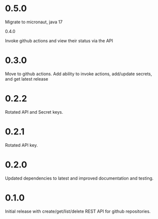 # 0.5.0

Migrate to micronaut, java 17 

0.4.0

Invoke github actions and view their status via the API

# 0.3.0

Move to github actions. Add ability to invoke actions, 
add/update secrets, and get latest release

# 0.2.2

Rotated API and Secret keys.

# 0.2.1

Rotated API key.

# 0.2.0

Updated dependencies to latest and improved documentation and testing.

# 0.1.0

Initial release with create/get/list/delete REST API for github repositories.



